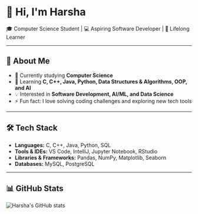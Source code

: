# 👋 Hi, I'm Harsha  

🎓 Computer Science Student | 💻 Aspiring Software Developer | 🌱 Lifelong Learner  

---

## 🚀 About Me
- 🔭 Currently studying **Computer Science**  
- 🌱 Learning **C, C++, Java, Python, Data Structures & Algorithms, OOP, and AI**  
- 💡 Interested in **Software Development, AI/ML, and Data Science**  
- ⚡ Fun fact: I love solving coding challenges and exploring new tech tools  

---

## 🛠️ Tech Stack
- **Languages:** C, C++, Java, Python, SQL  
- **Tools & IDEs:** VS Code, IntelliJ, Jupyter Notebook, RStudio  
- **Libraries & Frameworks:** Pandas, NumPy, Matplotlib, Seaborn  
- **Databases:** MySQL, PostgreSQL  

---

## 📊 GitHub Stats
![Harsha's GitHub stats](https://github-readme-stats.vercel.app/api?username=harsha-anvitha&show_icons=true&theme=tokyonight)  

